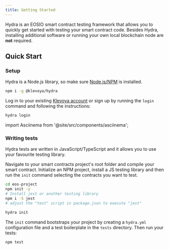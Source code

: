 ```yaml
---
title: Getting Started
---
```


Hydra is an EOSIO smart contract testing framework that allows you to quickly get started with testing your smart contract code.
Besides Hydra, installing additional software or running your own local blockchain node are **not** required. 

## Quick Start

### Setup

Hydra is a Node.js library, so make sure [Node.js/NPM](https://nodejs.org/en/download/) is installed.

```bash
npm i -g @klevoya/hydra
```

Log in to your existing [Klevoya account](https://klevoya.com) or sign up by running the `login` command and following the instructions:

```bash
hydra login
```


import Asciinema from '@site/src/components/asciinema';

<Asciinema id="asciicast-nhP4pvp7hv6L6FFJu4kyUYHzc" src="https://asciinema.org/a/nhP4pvp7hv6L6FFJu4kyUYHzc.js" autoPlay />


### Writing tests

Hydra tests are written in JavaScript/TypeScript and it allows you to use your favourite testing library.

Navigate to your smart contracts project's root folder and compile your smart contract.
Initialize an NPM project, install a JS testing library and then run the `init` command selecting the contracts you want to test.

```bash
cd eos-project
npm init -y
# Install jest or another testing library
npm i -S jest
# adjust the "test" script in package.json to execute "jest"

hydra init
```

<Asciinema id="asciicast-u4CCaH93v6Hti0VBP8gErgskT" src="https://asciinema.org/a/u4CCaH93v6Hti0VBP8gErgskT.js"/>

The `init` command bootstraps your project by creating a `hydra.yml` configuration file and a test boilerplate in the `tests` directory.
Then run your tests:

```bash
npm test
```



